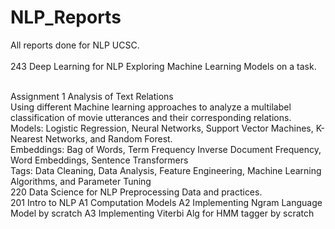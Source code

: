 # NLP_Reports
All reports done for NLP UCSC.<br> 
<br> 
243 Deep Learning for NLP
Exploring Machine Learning Models on a task.

<br> 
Assignment 1 Analysis of Text Relations<br> 
Using different Machine learning approaches to analyze a multilabel classification of movie utterances and their corresponding relations.<br> 
Models: Logistic Regression, Neural Networks, Support Vector Machines, K-Nearest Networks, and Random Forest.<br> 
Embeddings: Bag of Words, Term Frequency Inverse Document Frequency, Word Embeddings, Sentence Transformers<br> 
Tags: Data Cleaning, Data Analysis, Feature Engineering, Machine Learning Algorithms, and Parameter Tuning<be> 

<br> 
220 Data Science for NLP
Preprocessing Data and practices.


<br> 
201 Intro to NLP
A1 Computation Models
A2 Implementing Ngram Language Model by scratch
A3 Implementing Viterbi Alg for HMM tagger by scratch

